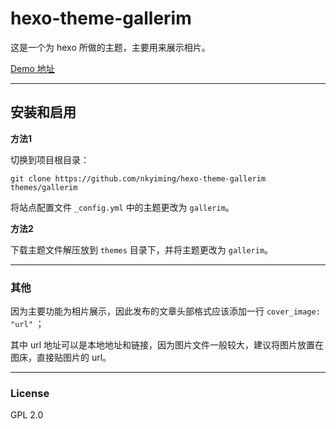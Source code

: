 # hexo-theme-gallerim

这是一个为 hexo 所做的主题，主要用来展示相片。

[Demo 地址](https://nkyiming.github.io/gallery)

----

## 安装和启用

**方法1**

切换到项目根目录：

`git clone https://github.com/nkyiming/hexo-theme-gallerim themes/gallerim`

将站点配置文件 `_config.yml` 中的主题更改为 `gallerim`。

**方法2**

下载主题文件解压放到 `themes` 目录下，并将主题更改为 `gallerim`。

---

### 其他

因为主要功能为相片展示，因此发布的文章头部格式应该添加一行 `cover_image: "url"` ；

其中 url 地址可以是本地地址和链接，因为图片文件一般较大，建议将图片放置在图床，直接贴图片的 url。

----

### License

GPL 2.0